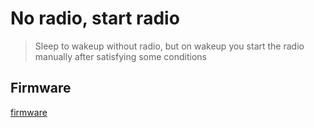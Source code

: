 # No radio, start radio

> Sleep to wakeup without radio, but on wakeup you start the radio manually after satisfying some conditions

## Firmware

[firmware](no-radio-start-radio.ino)
